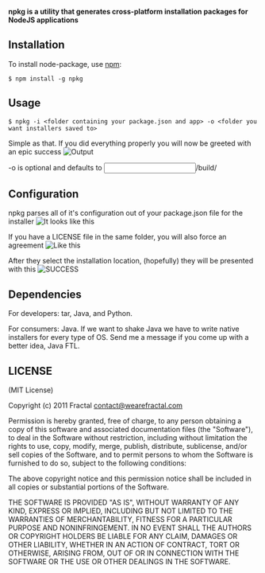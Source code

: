 **npkg is a utility that generates cross-platform installation packages for NodeJS applications**

## Installation
    
To install node-package, use [npm](http://github.com/isaacs/npm):

    $ npm install -g npkg

## Usage

    $ npkg -i <folder containing your package.json and app> -o <folder you want installers saved to>

Simple as that. If you did everything properly you will now be greeted with an epic success
![Output](http://i.imgur.com/XfK3A.png)

-o is optional and defaults to <input directory>/build/

## Configuration

npkg parses all of it's configuration out of your package.json file for the installer
![It looks like this](http://i.imgur.com/WepNn.png)

If you have a LICENSE file in the same folder, you will also force an agreement
![Like this](http://i.imgur.com/7USV8.png)

After they select the installation location, (hopefully) they will be presented with this
![SUCCESS](http://i.imgur.com/419l7.png)

## Dependencies

For developers:
tar, Java, and Python.

For consumers:
Java. If we want to shake Java we have to write native installers for every type of OS. Send me a message if you come up with a better idea, Java FTL.

## LICENSE

(MIT License)

Copyright (c) 2011 Fractal <contact@wearefractal.com>

Permission is hereby granted, free of charge, to any person obtaining
a copy of this software and associated documentation files (the
"Software"), to deal in the Software without restriction, including
without limitation the rights to use, copy, modify, merge, publish,
distribute, sublicense, and/or sell copies of the Software, and to
permit persons to whom the Software is furnished to do so, subject to
the following conditions:

The above copyright notice and this permission notice shall be
included in all copies or substantial portions of the Software.

THE SOFTWARE IS PROVIDED "AS IS", WITHOUT WARRANTY OF ANY KIND,
EXPRESS OR IMPLIED, INCLUDING BUT NOT LIMITED TO THE WARRANTIES OF
MERCHANTABILITY, FITNESS FOR A PARTICULAR PURPOSE AND
NONINFRINGEMENT. IN NO EVENT SHALL THE AUTHORS OR COPYRIGHT HOLDERS BE
LIABLE FOR ANY CLAIM, DAMAGES OR OTHER LIABILITY, WHETHER IN AN ACTION
OF CONTRACT, TORT OR OTHERWISE, ARISING FROM, OUT OF OR IN CONNECTION
WITH THE SOFTWARE OR THE USE OR OTHER DEALINGS IN THE SOFTWARE.
